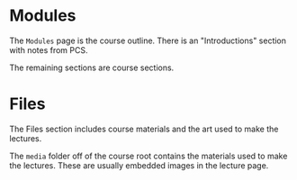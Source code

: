 # Modules

The `Modules` page is the course outline. There is an "Introductions" section with notes from PCS.

The remaining sections are course sections.

# Files

The Files section includes course materials and the art used to make the lectures.

The `media` folder off of the course root contains the materials used to make the lectures. These are
usually embedded images in the lecture page.
